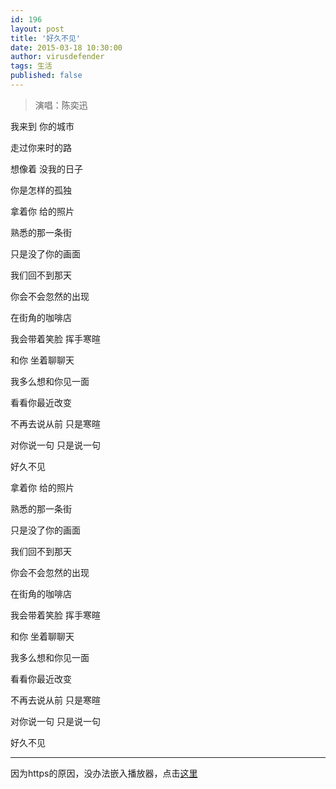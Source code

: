 ```yaml
---
id: 196
layout: post
title: '好久不见'
date: 2015-03-18 10:30:00
author: virusdefender
tags: 生活
published: false
---
```


> 演唱：陈奕迅

我来到 你的城市

走过你来时的路

想像着 没我的日子

你是怎样的孤独

拿着你 给的照片

熟悉的那一条街

只是没了你的画面

我们回不到那天

你会不会忽然的出现

在街角的咖啡店

我会带着笑脸 挥手寒暄

和你 坐着聊聊天

我多么想和你见一面

看看你最近改变

不再去说从前 只是寒暄

对你说一句 只是说一句

好久不见

拿着你 给的照片

熟悉的那一条街

只是没了你的画面

我们回不到那天

你会不会忽然的出现

在街角的咖啡店

我会带着笑脸 挥手寒暄

和你 坐着聊聊天

我多么想和你见一面

看看你最近改变

不再去说从前 只是寒暄

对你说一句 只是说一句

好久不见


----------


因为https的原因，没办法嵌入播放器，点击[这里][1]


  [1]: http://music.163.com/#/song?id=65538
